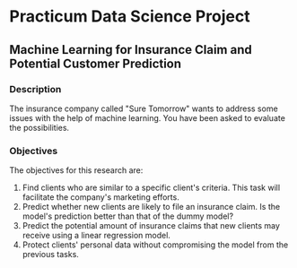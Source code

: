 # Practicum Data Science Project
## Machine Learning for Insurance Claim and Potential Customer Prediction

### Description
The insurance company called "Sure Tomorrow" wants to address some issues with the help of machine learning. You have been asked to evaluate the possibilities.

### Objectives
The objectives for this research are:
1. Find clients who are similar to a specific client's criteria. This task will facilitate the company's marketing efforts.
2. Predict whether new clients are likely to file an insurance claim. Is the model's prediction better than that of the dummy model?
3. Predict the potential amount of insurance claims that new clients may receive using a linear regression model.
4. Protect clients' personal data without compromising the model from the previous tasks.
